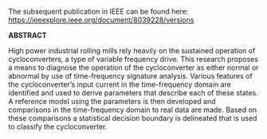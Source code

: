 The subsequent publication in IEEE can be found here: https://ieeexplore.ieee.org/document/8039228/versions

**ABSTRACT**

High power industrial rolling mills rely heavily on the sustained operation of cycloconverters, a type of variable frequency drive. This research proposes a means to diagnose the operation of the cycloconverter as either normal or abnormal by use of time-frequency signature analysis. Various features of the cycloconverter’s input current in the time-frequency domain are identified and used to derive parameters that describe each of these states. A reference model using the parameters is then developed and comparisons in the time-frequency domain to real data are made. Based on these comparisons a statistical decision boundary is delineated that is used to classify the cycloconverter.
